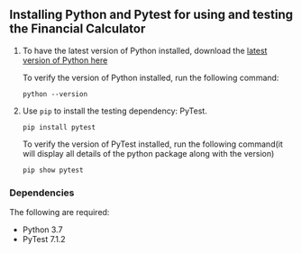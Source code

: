 ## Installing Python and Pytest for using and testing the Financial Calculator

1. To have the latest version of Python installed, download the [latest version of Python here](https://www.python.org/downloads/)
   
   To verify the version of Python installed, run the following command:
   ```
   python --version
   ```
   
   
   
2. Use `pip` to install the testing dependency: PyTest.

    ```
    pip install pytest
    ```
    
    To verify the version of PyTest installed, run the following command(it will display all details of the python package along with the version)
    ```
   pip show pytest
   ```



### Dependencies

The following are required:

  * Python 3.7
  * PyTest 7.1.2
  


